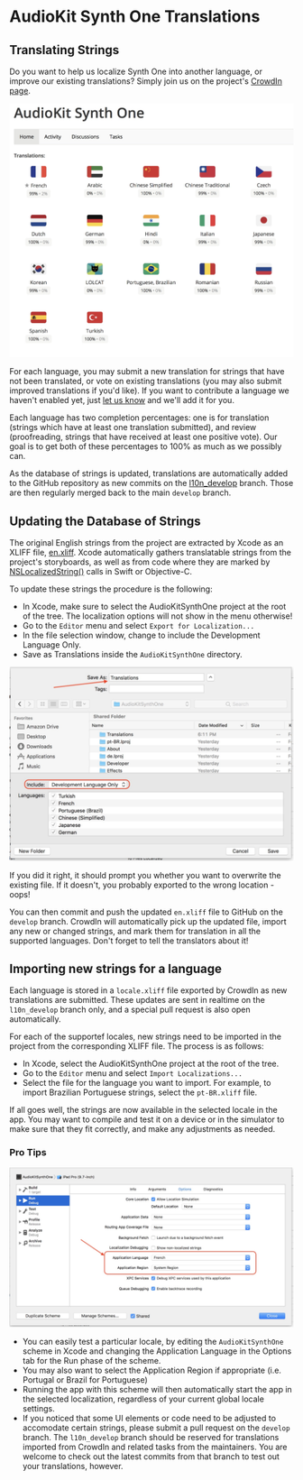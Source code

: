 # AudioKit Synth One Translations

## Translating Strings

Do you want to help us localize Synth One into another language, or improve our existing translations? Simply join us on the project's [CrowdIn page](https://crowdin.com/project/audiokit-synth-one).

![CrowdIn](images/crowdin.jpg)

For each language, you may submit a new translation for strings that have not been translated, or vote on existing translations (you may also submit improved translations if you'd like). If you want to contribute a language we haven't enabled yet, just [let us know](mailto:hello@audiokitpro.com) and we'll add it for you.

Each language has two completion percentages: one is for translation (strings which have at least one translation submitted), and review (proofreading, strings that have received at least one positive vote). Our goal is to get both of these percentages to 100% as much as we possibly can.

As the database of strings is updated, translations are automatically added to the GitHub repository as new commits on the [l10n_develop](https://github.com/AudioKit/AudioKitSynthOne/tree/l10n_develop) branch. Those are then regularly merged back to the main `develop` branch.

## Updating the Database of Strings

The original English strings from the project are extracted by Xcode as an XLIFF file, [en.xliff](en.xliff). Xcode automatically gathers translatable strings from the project's storyboards, as well as from code where they are marked by [NSLocalizedString()](https://developer.apple.com/documentation/foundation/nslocalizedstring) calls in Swift or Objective-C.

To update these strings the procedure is the following:

- In Xcode, make sure to select the AudioKitSynthOne project at the root of the tree. The localization options will not show in the menu otherwise!
- Go to the `Editor` menu and select `Export for Localization...`
- In the file selection window, change to include the Development Language Only.
- Save as Translations inside the `AudioKitSynthOne` directory.

![The Export Dialog](images/export.jpg)

If you did it right, it should prompt you whether you want to overwrite the existing file. If it doesn't, you probably exported to the wrong location - oops!

You can then commit and push the updated `en.xliff` file to GitHub on the `develop` branch. CrowdIn will automatically pick up the updated file, import any new or changed strings, and mark them for translation in all the supported languages. Don't forget to tell the translators about it!

## Importing new strings for a language

Each language is stored in a `locale.xliff` file exported by CrowdIn as new translations are submitted. These updates are sent in realtime on the `l10n_develop` branch only, and a special pull request is also open automatically.

For each of the supportef locales, new strings need to be imported in the project from the corresponding XLIFF file. The process is as follows:

- In Xcode, select the AudioKitSynthOne project at the root of the tree.
- Go to the `Editor` menu and select `Import Localizations...`
- Select the file for the language you want to import. For example, to import Brazilian Portuguese strings, select the `pt-BR.xliff` file.

If all goes well, the strings are now available in the selected locale in the app. You may want to compile and test it on a device or in the simulator to make sure that they fit correctly, and make any adjustments as needed.

### Pro Tips

![The Scheme Editor](images/scheme.jpg)

- You can easily test a particular locale, by editing the `AudioKitSynthOne` scheme in Xcode and changing the Application Language in the Options tab for the Run phase of the scheme.
- You may also want to select the Application Region if appropriate (i.e. Portugal or Brazil for Portuguese)
- Running the app with this scheme will then automatically start the app in the selected localization, regardless of your current global locale settings.
- If you noticed that some UI elements or code need to be adjusted to accomodate certain strings, please submit a pull request on the `develop` branch. The `l10n_develop` branch should be reserved for translations imported from CrowdIn and related tasks from the maintainers. You are welcome to check out the latest commits from that branch to test out your translations, however.


